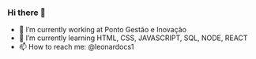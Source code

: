 ### Hi there 👋


- 🔭 I’m currently working at Ponto Gestão e Inovação
- 🌱 I’m currently learning HTML, CSS, JAVASCRIPT, SQL, NODE, REACT
- 📫 How to reach me: @leonardocs1
